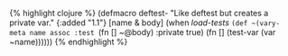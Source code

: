 {% highlight clojure %}
(defmacro deftest-
  "Like deftest but creates a private var."
  {:added "1.1"}
  [name & body]
  (when *load-tests*
    `(def ~(vary-meta name assoc :test `(fn [] ~@body) :private true)
          (fn [] (test-var (var ~name))))))
{% endhighlight %}
